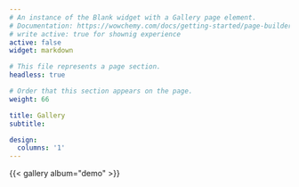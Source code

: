 ```yaml
---
# An instance of the Blank widget with a Gallery page element.
# Documentation: https://wowchemy.com/docs/getting-started/page-builder/
# write active: true for shownig experience
active: false
widget: markdown

# This file represents a page section.
headless: true

# Order that this section appears on the page.
weight: 66

title: Gallery
subtitle:

design:
  columns: '1'
---
```


{{< gallery album="demo" >}}

